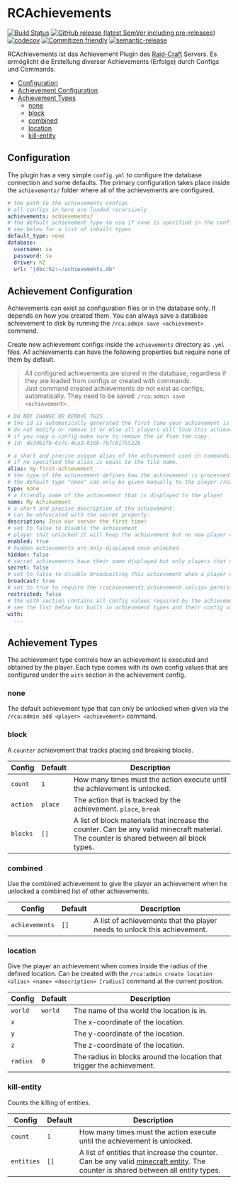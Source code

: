 # RCAchievements

[![Build Status](https://github.com/raidcraft/rcachievements/workflows/Build/badge.svg)](../../actions?query=workflow%3ABuild)
[![GitHub release (latest SemVer including pre-releases)](https://img.shields.io/github/v/release/raidcraft/rcachievements?include_prereleases&label=release)](../../releases)
[![codecov](https://codecov.io/gh/raidcraft/rcachievements/branch/master/graph/badge.svg)](https://codecov.io/gh/raidcraft/rcachievements)
[![Commitizen friendly](https://img.shields.io/badge/commitizen-friendly-brightgreen.svg)](http://commitizen.github.io/cz-cli/)
[![semantic-release](https://img.shields.io/badge/%20%20%F0%9F%93%A6%F0%9F%9A%80-semantic--release-e10079.svg)](https://github.com/semantic-release/semantic-release)

RCAchievements ist das Achievement Plugin des [Raid-Craft](https://raid-craft.de) Servers. Es ermöglicht die Erstellung diverser Achievements (Erfolge) durch Configs und Commands.

* [Configuration](#configuration)
* [Achievement Configuration](#achievement-configuration)
* [Achievement Types](#achievement-types)
  * [none](#none)
  * [block](#block)
  * [combined](#combined)
  * [location](#location)
  * [kill-entity](#kill-entity)

## Configuration

The plugin has a very simple `config.yml` to configure the database connection and some defaults. The primary configuration takes place inside the `achievements/` folder where all of the achievements are configured.

```yaml
# the path to the achievements configs
# all configs in here are loaded recursively
achievements: achievements/
# the default achievement type to use if none is specified in the config
# see below for a list of inbuilt types
default_type: none
database:
  username: sa
  password: sa
  driver: h2
  url: "jdbc:h2:~/achievements.db"
```

## Achievement Configuration

Achievements can exist as configuration files or in the database only. It depends on how you created them. You can always save a database achievement to disk by running the `/rca:admin save <achievement>` command.

Create new achievement configs inside the `achievements` directory as `.yml` files. All achievements can have the following properties but require none of them by default.

> All configured achievements are stored in the database, regardless if they are loaded from configs or created with commands.  
> Just command created achievements do not exist as configs, automatically. They need to be saved: `/rca:admin save <achievement>`.

```yaml
# DO NOT CHANGE OR REMOVE THIS
# the id is automatically generated the first time your achievement is loaded.
# do not modify or remove it or else all players will lose this achievement.
# if you copy a config make sure to remove the id from the copy.
# id: de3d61fb-6c7c-4ca3-816b-7b7c8175522b

# a short and precise unique alias of the achievement used in commands.
# if no specified the alias is equal to the file name.
alias: my-first-achievement
# the type of the achievement defines how the achievement is processed and how the player can unlock it.
# the default type "none" can only be given manually to the player /rca:admin add <player> <achievement>
type: none
# a friendly name of the achievement that is displayed to the player
name: My Achievement
# a short and precise description of the achievement.
# can be obfuscated with the secret property.
description: Join our server the first time!
# set to false to disable the achievement
# player that unlocked it will keep the achievement but no new player can unlock it
enabled: true
# hidden achievements are only displayed once unlocked
hidden: false
# secret achievements have their name displayed but only players that unlocked it can read the description
secret: false
# set to false to disable broadcasting this achievement when a player unlocks it
broadcast: true
# set to true to require the rcachievements.achievement.<alias> permission to unlock the achievement
restricted: false
# the with section contains all config values required by the achievement type
# see the list below for built in achievement types and their config values
with:
  ...
```

## Achievement Types

The achievement type controls how an achievement is executed and obtained by the player. Each type comes with its own config values that are configured under the `with` section in the achievement config.

### none

The default achievement type that can only be unlocked when given via the `/rca:admin add <player> <achievement>` command.

### block

A `counter` achievement that tracks placing and breaking blocks.

| Config | Default | Description |
| ------ | ------- | ----------- |
| `count` | `1` | How many times must the action execute until the achievement is unlocked. |
| `action` | `place` | The action that is tracked by the achievement. `place`, `break` |
| `blocks` | `[]` | A list of block materials that increase the counter. Can be any valid minecraft material. The counter is shared between all block types. |

### combined

Use the combined achievement to give the player an achievement when he unlocked a combined list of other achievements.

| Config | Default | Description |
| ------ | ------- | ----------- |
| `achievements` | `[]` | A list of achievements that the player needs to unlock this achievement. |

### location

Give the player an achievement when comes inside the radius of the defined location.
Can be created with the `/rca:admin create location <alias> <name> <description> [radius]` command at the current position.

| Config | Default | Description |
| ------ | ------- | ----------- |
| `world` | `world` | The name of the world the location is in. |
| `x` |  | The x-coordinate of the location. |
| `y` |  | The y-coordinate of the location. |
| `z` |  | The z-coordinate of the location. |
| `radius`| `0` | The radius in blocks around the location that trigger the achievement. |

### kill-entity

Counts the killing of entities.

| Config | Default | Description |
| ------ | ------- | ----------- |
| `count` | `1` | How many times must the action execute until the achievement is unlocked. |
| `entities` | `[]` | A list of entities that increase the counter. Can be any valid [minecraft entity](https://hub.spigotmc.org/javadocs/bukkit/org/bukkit/entity/EntityType.html). The counter is shared between all entity types. |
